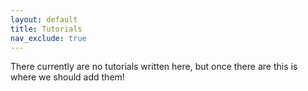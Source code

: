 ```yaml
---
layout: default
title: Tutorials
nav_exclude: true
---
```


There currently are no tutorials written here, but once there are this is where we should add them!